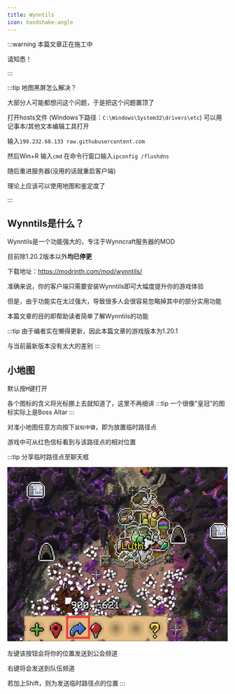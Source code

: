 ```yaml
---
title: Wynntils
icon: handshake-angle
---
```

:::warning
本篇文章正在施工中

请知悉！

:::

:::tip 地图黑屏怎么解决？

大部分人可能都想问这个问题，于是把这个问题置顶了

打开hosts文件
(Windows下路径：`C:\Windows\System32\drivers\etc`)
可以用记事本/其他文本编辑工具打开

输入`199.232.68.133 raw.githubusercontent.com`

然后Win+R 输入`cmd`
在命令行窗口输入`ipconfig /flushdns`

随后重进服务器(没用的话就重启客户端)

理论上应该可以使用地图和鉴定度了

:::


## Wynntils是什么？
Wynntils是一个功能强大的，专注于Wynncraft服务器的MOD

目前除1.20.2版本以外**均已停更**

下载地址：<https://modrinth.com/mod/wynntils/>

准确来说，你的客户端只需要安装Wynntils即可大幅度提升你的游戏体验

但是，由于功能实在太过强大，导致很多人会很容易忽略掉其中的部分实用功能

本篇文章的目的即帮助读者简单了解Wynntils的功能

:::tip
由于编者实在懒得更新，因此本篇文章的游戏版本为1.20.1

与当前最新版本没有太大的差别
:::

## 小地图
默认按`M`键打开

各个图标的含义将光标挪上去就知道了，这里不再细讲
:::tip
一个很像"皇冠"的图标实际上是Boss Altar
:::

对准小地图任意方向按下`鼠标中键`，即为放置临时路径点

游戏中可从红色信标看到与该路径点的相对位置

:::tip 分享临时路径点至聊天框

![](/assets/img/tils1.jpg)

左键该按钮会将你的位置发送到公会频道

右键将会发送到队伍频道

若加上Shift，则为发送临时路径点的位置
:::